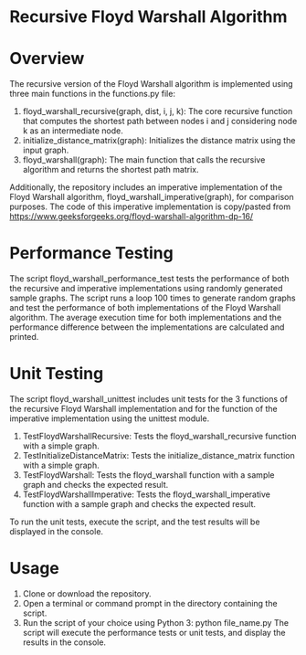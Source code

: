 # Recursive Floyd Warshall Algorithm

# Overview
The recursive version of the Floyd Warshall algorithm is implemented using three main functions in the functions.py file:

1) floyd_warshall_recursive(graph, dist, i, j, k): The core recursive function that computes the shortest path between nodes i and j considering node k as an intermediate node.
2) initialize_distance_matrix(graph): Initializes the distance matrix using the input graph.
3) floyd_warshall(graph): The main function that calls the recursive algorithm and returns the shortest path matrix.

Additionally, the repository includes an imperative implementation of the Floyd Warshall algorithm, floyd_warshall_imperative(graph), for comparison purposes. The code of this imperative implementation is copy/pasted from https://www.geeksforgeeks.org/floyd-warshall-algorithm-dp-16/

# Performance Testing
The script floyd_warshall_performance_test tests the performance of both the recursive and imperative implementations using randomly generated sample graphs. The script runs a loop 100 times to generate random graphs and test the performance of both implementations of the Floyd Warshall algorithm. 
The average execution time for both implementations and the performance difference between the implementations are calculated and printed.

# Unit Testing
The script floyd_warshall_unittest includes unit tests for the 3 functions of the recursive Floyd Warshall implementation and for the function of the imperative implementation using the unittest module.

1) TestFloydWarshallRecursive: Tests the floyd_warshall_recursive function with a simple graph.
2) TestInitializeDistanceMatrix: Tests the initialize_distance_matrix function with a simple graph.
3) TestFloydWarshall: Tests the floyd_warshall function with a sample graph and checks the expected result.
4) TestFloydWarshallImperative: Tests the floyd_warshall_imperative function with a sample graph and checks the expected result.

To run the unit tests, execute the script, and the test results will be displayed in the console.

# Usage
1) Clone or download the repository.
2) Open a terminal or command prompt in the directory containing the script.
3) Run the script of your choice using Python 3: python file_name.py
The script will execute the performance tests or unit tests, and display the results in the console.
